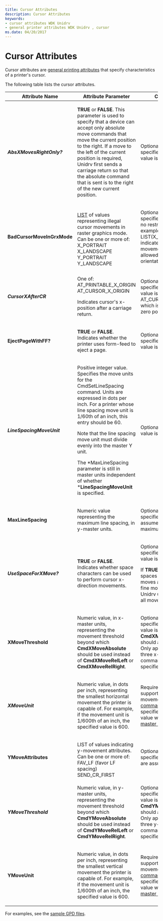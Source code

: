 ```yaml
---
title: Cursor Attributes
description: Cursor Attributes
keywords:
- cursor attributes WDK Unidrv
- general printer attributes WDK Unidrv , cursor
ms.date: 04/20/2017
---
```


# Cursor Attributes





Cursor attributes are [general printing attributes](general-printing-attributes.md) that specify characteristics of a printer's cursor.

The following table lists the cursor attributes.

<table>
<colgroup>
<col width="33%" />
<col width="33%" />
<col width="33%" />
</colgroup>
<thead>
<tr class="header">
<th>Attribute Name</th>
<th>Attribute Parameter</th>
<th>Comments</th>
</tr>
</thead>
<tbody>
<tr class="odd">
<td><p><strong><em>AbsXMovesRightOnly?</strong></p></td>
<td><p><strong>TRUE</strong> or <strong>FALSE</strong>. This parameter is used to specify that a device can accept only absolute move commands that move the current position to the right. If a move to the left of the current position is required, Unidrv first sends a carriage return so that the absolute command that is sent is to the right of the new current position.</p></td>
<td><p>Optional. If not specified, the default value is <strong>FALSE</strong>.</p></td>
</tr>
<tr class="even">
<td><p><strong></em>BadCursorMoveInGrxMode</strong></p></td>
<td><p></p>
<a href="lists.md" data-raw-source="[LIST](lists.md)">LIST</a> of values representing illegal cursor movements in raster graphics mode. Can be one or more of:
X_PORTRAIT
X_LANDSCAPE
Y_PORTRAIT
Y_LANDSCAPE</td>
<td><p>Optional. If not specified, the default is no restrictions. As an example, LIST(X_PORTRAIT) indicates x-direction movement is not allowed for portrait orientation.</p></td>
</tr>
<tr class="odd">
<td><p><strong><em>CursorXAfterCR</strong></p></td>
<td><p></p>
One of: AT_PRINTABLE_X_ORIGIN
AT_CURSOR_X_ORIGIN
<p>Indicates cursor's x-position after a carriage return.</p></td>
<td><p>Optional. If not specified, the default value is AT_CURSOR_X_ORIGIN, which is the physical zero position.</p></td>
</tr>
<tr class="even">
<td><p><strong></em>EjectPageWithFF?</strong></p></td>
<td><p><strong>TRUE</strong> or <strong>FALSE</strong>. Indicates whether the printer uses form-feed to eject a page.</p></td>
<td><p>Optional. If not specified, the default value is <strong>FALSE</strong>.</p></td>
</tr>
<tr class="odd">
<td><p><strong><em>LineSpacingMoveUnit</strong></p></td>
<td><p>Positive integer value. Specifies the move units for the CmdSetLineSpacing command. Units are expressed in dots per inch. For a printer whose line spacing move unit is 1/60th of an inch, this entry should be 60.</p>
<p>Note that the line spacing move unit must divide evenly into the master Y unit.</p>
<p>The *MaxLineSpacing parameter is still in master units independent of whether *<strong>LineSpacingMoveUnit</strong> is specified.</p></td>
<td><p>Optional. The default value is 1 master unit.</p></td>
</tr>
<tr class="even">
<td><p><strong></em>MaxLineSpacing</strong></p></td>
<td><p>Numeric value representing the maximum line spacing, in y-master units.</p></td>
<td><p>Optional. If not specified, Unidrv assumes there is no maximum value.</p></td>
</tr>
<tr class="odd">
<td><p><strong><em>UseSpaceForXMove?</strong></p></td>
<td><p><strong>TRUE</strong> or <strong>FALSE</strong>. Indicates whether space characters can be used to perform cursor x-direction movements.</p></td>
<td><p>Optional. If not specified, the default value is <strong>TRUE</strong>.</p>
<p>If <strong>TRUE</strong>, Unidrv uses spaces for coarse moves and NULLs for fine moves. If <strong>FALSE</strong>, Unidrv uses NULLs for all moves.</p></td>
</tr>
<tr class="even">
<td><p><strong></em>XMoveThreshold</strong></p></td>
<td><p>Numeric value, in x-master units, representing the movement threshold beyond which <strong>CmdXMoveAbsolute</strong> should be used instead of <strong>CmdXMoveRelLeft</strong> or <strong>CmdXMoveRelRight</strong>.</p></td>
<td><p>Optional. If not specified, the default value is zero, meaning <strong>CmdXMoveAbsolute</strong> should always be used. Only applicable if all three x-movement commands are specified.</p></td>
</tr>
<tr class="odd">
<td><p><strong><em>XMoveUnit</strong></p></td>
<td><p>Numeric value, in dots per inch, representing the smallest horizontal movement the printer is capable of. For example, if the movement unit is 1/600th of an inch, the specified value is 600.</p></td>
<td><p>Required if the printer supports horizontal movement <a href="cursor-commands.md" data-raw-source="[cursor commands](cursor-commands.md)">cursor commands</a>. (If specified, include this value when calculating <a href="master-units.md" data-raw-source="[master units](master-units.md)">master units</a>.)</p></td>
</tr>
<tr class="even">
<td><p><strong></em>YMoveAttributes</strong></p></td>
<td><p></p>
LIST of values indicating y-movement attributes. Can be one or more of:
FAV_LF (favor LF spacing)
SEND_CR_FIRST</td>
<td><p>Optional. If not specified, no attributes are assumed.</p></td>
</tr>
<tr class="odd">
<td><p><strong><em>YMoveThreshold</strong></p></td>
<td><p>Numeric value, in y-master units, representing the movement threshold beyond which <strong>CmdYMoveAbsolute</strong> should be used instead of <strong>CmdYMoveRelLeft</strong> or <strong>CmdYMoveRelRight</strong>.</p></td>
<td><p>Optional. If not specified, the default value is zero, meaning <strong>CmdYMoveAbsolute</strong> should always be used. Only applicable if all three y-movement commands are specified.</p></td>
</tr>
<tr class="even">
<td><p><strong></em>YMoveUnit</strong></p></td>
<td><p>Numeric value, in dots per inch, representing the smallest vertical movement the printer is capable of. For example, if the movement unit is 1/600th of an inch, the specified value is 600.</p></td>
<td><p>Required if the printer supports vertical movement <a href="cursor-commands.md" data-raw-source="[cursor commands](cursor-commands.md)">cursor commands</a>. (If specified, include this value when calculating <a href="master-units.md" data-raw-source="[master units](master-units.md)">master units</a>.)</p></td>
</tr>
</tbody>
</table>

 

For examples, see the [sample GPD files](sample-gpd-files.md).

 

 




